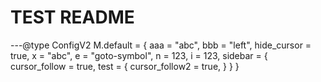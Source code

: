# TEST README

[//]: # (VALIDATE_MARK_BEGIN DEFAULT_CONFIG)

---@type ConfigV2
M.default = {
    aaa = "abc",
    bbb = "left",
    hide_cursor = true,
    x = "abc",
    e = "goto-symbol",
    n = 123,
    i = 123,
    sidebar = {
        cursor_follow = true,
        test = {
            cursor_follow2 = true,
        }
    }
}

[//]: # (VALIDATE_MARK_END DEFAULT_CONFIG)
